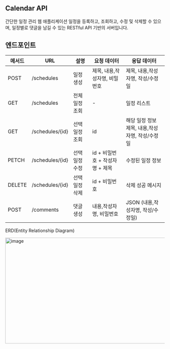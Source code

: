 ## Calendar API
간단한 일정 관리 웹 애플리케이션
일정을 등록하고, 조회하고, 수정 및 삭제할 수 있으며, 일정별로 댓글을 남길 수 있는 RESTful API 기반의 서버입니다.

## 엔드포인트

| 메서드    | URL             | 설명       | 요청 데이터                   | 응답 데이터 |
|--------|-----------------|----------|--------------------------|-------------|
| POST   | /schedules      | 일정 생성    | 제목, 내용,작성자명, 비밀번호 | 제목, 내용,작성자명, 작성/수정일  |
| GET    | /schedules      | 전체 일정 조회 | -                        | 일정 리스트 |
| GET    | /schedules/{id} | 선택 일정 조회 | id                       | 해당 일정 정보<br/>제목, 내용,작성자명, 작성/수정일 |
| PETCH  | /schedules/{id} | 선택 일정 수정 | id + 비밀번호 + 작성자명 + 제목    | 수정된 일정 정보 |
| DELETE | /schedules/{id} | 선택 일정 삭제 | id + 비밀번호                | 삭제 성공 메시지 |
| POST   | /comments       | 댓글 생성    | 내용,작성자명, 비밀번호 | JSON (내용,작성자명, 작성/수정일)  |



 ERD(Entity Relationship Diagram)

<img width="754" height="333" alt="image" src="https://github.com/user-attachments/assets/b82daee7-2b07-4312-980d-fc5abf2b6841" />
